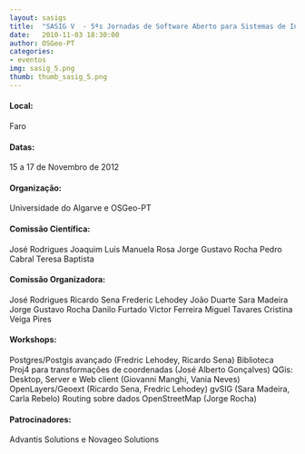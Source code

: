 ```yaml
---
layout: sasigs
title:  "SASIG V  - 5ªs Jornadas de Software Aberto para Sistemas de Informação Geográfica"
date:   2010-11-03 18:30:00
author: OSGeo-PT
categories:
- eventos
img: sasig_5.png
thumb: thumb_sasig_5.png
---
```

#### Local:
Faro

#### Datas:
15 a 17 de Novembro de 2012

#### Organização:
Universidade do Algarve e OSGeo-PT

#### Comissão Científica: 
José Rodrigues
Joaquim Luís
Manuela Rosa
Jorge Gustavo Rocha
Pedro Cabral
Teresa Baptista
 
#### Comissão Organizadora:
José Rodrigues
Ricardo Sena
Frederic Lehodey
João Duarte
Sara Madeira
Jorge Gustavo Rocha
Danilo Furtado
Victor Ferreira
Miguel Tavares
Cristina Veiga Pires
 
#### Workshops:
Postgres/Postgis avançado (Fredric Lehodey, Ricardo Sena)
Biblioteca Proj4 para transformações de coordenadas (José Alberto Gonçalves)
QGis: Desktop, Server e Web client (Giovanni Manghi, Vania Neves)
OpenLayers/Geoext (Ricardo Sena, Fredric Lehodey)
gvSIG (Sara Madeira, Carla Rebelo)
Routing sobre dados OpenStreetMap (Jorge Rocha)

#### Patrocinadores:
Advantis Solutions e Novageo Solutions
